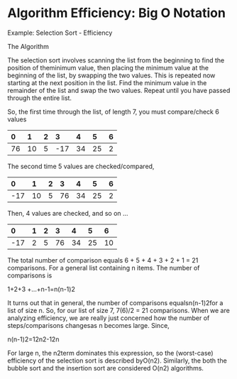 # Algorithm Efficiency:  Big O Notation

Example:  Selection Sort - Efficiency

The Algorithm

The selection sort involves scanning the list from the beginning to find the position of theminimum value, then placing the minimum value at the beginning of the list, by swapping the two values. This is repeated now starting at the next position in the list. Find the minimum value in the remainder of the list and swap the two values. Repeat until you have passed through the entire list.

  


So, the first time through the list, of length 7, you must compare/check 6 values

  


| 0 | 1 | 2 | 3 | 4 | 5 | 6 |
| :--- | :--- | :--- | :--- | :--- | :--- | :--- |
| 76 | 10 | 5 | -17 | 34 | 25 | 2 |

  


The second time 5 values are checked/compared,

  


| 0 | 1 | 2 | 3 | 4 | 5 | 6 |
| :--- | :--- | :--- | :--- | :--- | :--- | :--- |
| -17 | 10 | 5 | 76 | 34 | 25 | 2 |

  


Then, 4 values are checked, and so on ...

  


| 0 | 1 | 2 | 3 | 4 | 5 | 6 |
| :--- | :--- | :--- | :--- | :--- | :--- | :--- |
| -17 | 2 | 5 | 76 | 34 | 25 | 10 |

  


The total number of comparison equals 6 + 5 + 4 + 3 + 2 + 1 = 21 comparisons. For a general list containing n items. The number of comparisons is

  


1+2+3 +...+n-1=n\(n-1\)2

  


It turns out that in general, the number of comparisons equalsn\(n-1\)2for a list of size n. So, for our list of size 7, 7\(6\)/2 = 21 comparisons. When we are analyzing efficiency, we are really just concerned how the number of steps/comparisons changesas n becomes large. Since,

  


n\(n-1\)2=12n2-12n

  


For large n, the n2term dominates this expression, so the \(worst-case\) efficiency of the selection sort is described byO\(n2\). Similarly, the both the bubble sort and the insertion sort are considered O\(n2\) algorithms.

